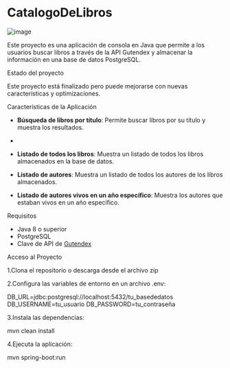 # CatalogoDeLibros
![image](https://github.com/user-attachments/assets/20e47077-e76e-42b4-81cb-6100d7da02c5)

Este proyecto es una aplicación de consola en Java que permite a los usuarios buscar libros a través de la API Gutendex y almacenar la información en una base de datos PostgreSQL.

Estado del proyecto

Este proyecto está finalizado pero puede mejorarse con nuevas características y optimizaciones.


Características de la Aplicación

- **Búsqueda de libros por título**: Permite buscar libros por su título y muestra los resultados.

- 
- **Listado de todos los libros**: Muestra un listado de todos los libros almacenados en la base de datos.
- **Listado de autores**: Muestra un listado de todos los autores de los libros almacenados.
- **Listado de autores vivos en un año específico**: Muestra los autores que estaban vivos en un año específico.

Requisitos

- Java 8 o superior
- PostgreSQL
- Clave de API de [Gutendex](https://gutendex.com/)

Acceso al Proyecto

1.Clona el repositorio o descarga desde el archivo zip

2.Configura las variables de entorno en un archivo .env:

DB_URL=jdbc:postgresql://localhost:5432/tu_basededatos
DB_USERNAME=tu_usuario
DB_PASSWORD=tu_contraseña

3.Instala las dependencias:

mvn clean install

4.Ejecuta la aplicación:

mvn spring-boot:run
